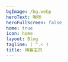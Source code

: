 ```yaml
---
bgImage: /bg.webp
heroText: 啾咪
heroFullScreen: false
home: true
icon: home
layout: Blog
tagline: ( ^.< )
title: 博客主页
---
```


